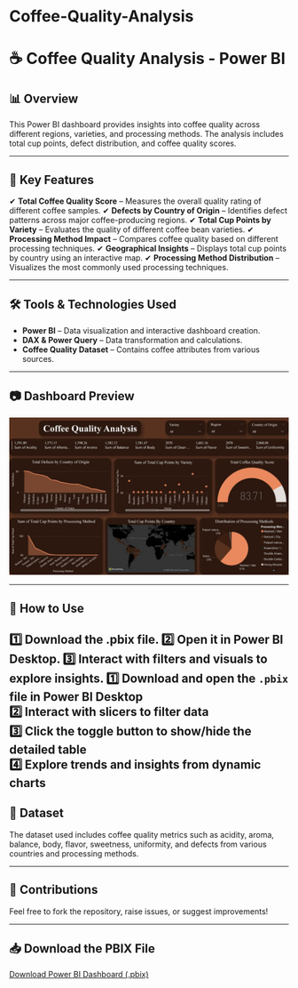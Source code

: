 # Coffee-Quality-Analysis
# ☕ Coffee Quality Analysis - Power BI
## 📊 Overview
This Power BI dashboard provides insights into coffee quality across different regions, varieties, and processing methods. The analysis includes total cup points, defect distribution, and coffee quality scores.

---

## 📌 Key Features
✔ **Total Coffee Quality Score** – Measures the overall quality rating of different coffee samples.
✔ **Defects by Country of Origin** – Identifies defect patterns across major coffee-producing regions.
✔ **Total Cup Points by Variety** – Evaluates the quality of different coffee bean varieties.
✔ **Processing Method Impact** – Compares coffee quality based on different processing techniques.
✔ **Geographical Insights** – Displays total cup points by country using an interactive map.
✔ **Processing Method Distribution** – Visualizes the most commonly used processing techniques.

---

## 🛠️ Tools & Technologies Used
- **Power BI** – Data visualization and interactive dashboard creation.
- **DAX & Power Query** – Data transformation and calculations.
- **Coffee Quality Dataset** – Contains coffee attributes from various sources.

---

## 📷 Dashboard Preview
![Power BI Dashboard](https://github.com/Karannkoli/Coffee-Quality-Analysis/blob/main/Coffee_Quality_Dashboard.jpg)

---

## 🚀 How to Use
1️⃣ Download the .pbix file.
2️⃣ Open it in Power BI Desktop.
3️⃣ Interact with filters and visuals to explore insights.
1️⃣ Download and open the `.pbix` file in **Power BI Desktop**  
2️⃣ Interact with slicers to filter data  
3️⃣ Click the **toggle button** to show/hide the detailed table  
4️⃣ Explore trends and insights from dynamic charts
---

## 📂 Dataset
The dataset used includes coffee quality metrics such as acidity, aroma, balance, body, flavor, sweetness, uniformity, and defects from various countries and processing methods.

---

## 📢 Contributions
Feel free to fork the repository, raise issues, or suggest improvements!

---

## 📥 Download the PBIX File
[Download Power BI Dashboard (.pbix)](https://github.com/Karannkoli/Coffee-Quality-Analysis/blob/main/Coffee%20Quality%20Analysis%20Dashboard.pbix)
